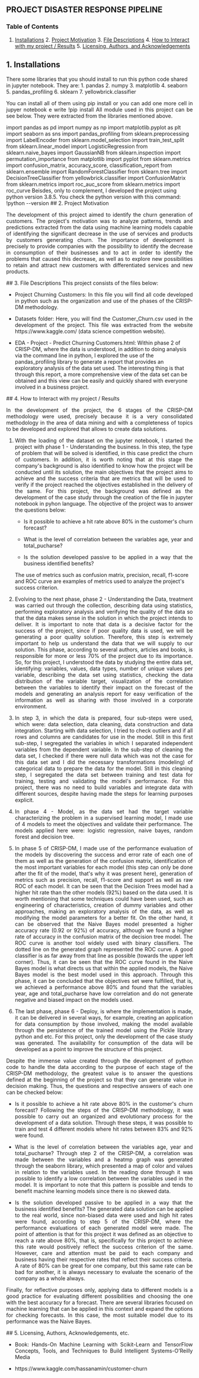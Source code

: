 ## PROJECT DISASTER RESPONSE PIPELINE
### Table of Contents
1. [Installations](#installation) 2. [Project Motivation](#motivation) 3. [File Descriptions](#files) 4. [How to Interact with my project / Results](#results) 5. [Licensing, 
Authors, and Acknowledgements](#licensing)
## 1. Installations <a name="installation"></a>
There some libraries that you should install to run this python code shared in jupyter notebook. They are: 1. pandas 2. numpy 3. matplotlib 4. seaborn 5. pandas_profiling 6. 
	sklearn 7. yellowbrick.classifier
		
<p align="justify">You can install all of them using pip install <librarie_name> or you can add one more cell in jupyer notebook e write !pip install <librarie_name> All module 
used in this project can be see below. They were extracted from the libraries mentioned above.</p>
	import pandas as pd import numpy as np import matplotlib.pyplot as plt import seaborn as sns import pandas_profiling from sklearn.preprocessing import LabelEncoder from 
	sklearn.model_selection import train_test_split from sklearn.linear_model import LogisticRegression from sklearn.naive_bayes import GaussianNB from sklearn.inspection 
	import permutation_importance from matplotlib import pyplot from sklearn.metrics import confusion_matrix, accuracy_score, classification_report from sklearn.ensemble 
	import RandomForestClassifier from sklearn.tree import DecisionTreeClassifier from yellowbrick.classifier import ConfusionMatrix from sklearn.metrics import roc_auc_score 
	from sklearn.metrics import roc_curve
Beisdes, only to complement, I developed the project using python version 3.8.5. You check the python version with this command: !python --version
## 2. Project Motivation<a name="motivation"></a>
<p align="justify">The development of this project aimed to identify the churn generation of customers. The project's motivation was to analyze patterns, trends and predictions 
extracted from the data using machine learning models capable of identifying the significant decrease in the use of services and products by customers generating churn. The 
importance of development is precisely to provide companies with the possibility to identify the decrease in consumption of their businesses and to act in order to identify the 
problems that caused this decrease, as well as to explore new possibilities to retain and attract new customers with differentiated services and new products.</p>
## 3. File Descriptions<a name="files"></a>
This project consists of the files below: <ul> <li><p align="justify">Project Churning Customers: In this file you will find all code developed in python such as the organization 
	and use of the phases of the CRISP-DM methodology.</p> <li><p align="justify">Datasets folder: Here, you will find the Customer_Churn.csv used in the development of the 
	project. This file was extracted from the website https://www.kaggle.com/ (data science competition website).</p> <li>EDA - Project - Predict Churning Customers.html: 
	Within phase 2 of CRISP-DM, where the data is understood, in addition to doing analysis via the command line in python, I explored the use of the pandas_profiling library 
	to generate a report that provides an exploratory analysis of the data set used. The interesting thing is that through this report, a more comprehensive view of the data 
	set can be obtained and this view can be easily and quickly shared with everyone involved in a business project.
</ul>
## 4. How to Interact with my project / Results<a name="results"></a>
<p align="justify">In the development of the project, the 6 stages of the CRISP-DM methodology were used, precisely because it is a very consolidated methodology in the area of 
data mining and with a completeness of topics to be developed and explored that allows to create data solutions.</p> <ol>
	<li><p align="justify">With the loading of the dataset on the jupyter notebook, I started the project with phase 1 - Understanding the business. In this step, the type of 
	problem that will be solved is identified, in this case predict the churn of customers. In addition, it is worth noting that at this stage the company's background is also 
	identified to know how the project will be conducted until its solution, the main objectives that the project aims to achieve and the success criteria that are metrics 
	that will be used to verify if the project reached the objectives established in the delivery of the same. For this project, the background was defined as the development 
	of the case study through the creation of the file in jupyter notebook in pyhon language. The objective of the project was to answer the questions below:
		<ul> <li><p align="justify">Is it possible to achieve a hit rate above 80% in the customer's churn forecast?</li> <li><p align="justify">What is the level of 
			correlation between the variables age, year and total_pucharse?</li> <li><p align="justify">Is the solution developed passive to be applied in a way that 
			the business identified benefits?</li>
		</ul> The use of metrics such as confusion matrix, precision, recall, f1-score and ROC curve are examples of metrics used to analyze the project's success 
	criterion.</li> <li><p align="justify">Evolving to the next phase, phase 2 - Understanding the Data, treatment was carried out through the collection, describing data 
	using statistics, performing exploratory analysis and verifying the quality of the data so that the data makes sense in the solution in which the project intends to 
	deliver. It is important to note that data is a decisive factor for the success of the project, since if poor quality data is used, we will be generating a poor quality 
	solution. Therefore, this step is extremely important to help us understand the data that we will supply to our solution. This phase, according to several authors, 
	articles and books, is responsible for more or less 70% of the project due to its importance. So, for this project, I understood the data by studying the entire data set, 
	identifying: variables, values, data types, number of unique values per variable, describing the data set using statistics, checking the data distribution of the variable 
	target, visualization of the correlation between the variables to identify their impact on the forecast of the models and generating an analysis report for easy 
	verification of the information as well as sharing with those involved in a corporate environment.</p> <li><p align="justify">In step 3, in which the data is prepared, 
	four sub-steps were used, which were: data selection, data cleaning, data construction and data integration. Starting with data selection, I tried to check outliers and if 
	all rows and columns are candidates for use in the model. Still in this first sub-step, I segregated the variables in which I separated independent variables from the 
	dependent variable. In the sub-step of cleaning the data set, I checked if there were null data which was not the case for this data set and I did the necessary 
	transformations (modeling) of categorical data to prepare the data for the model. Still in this cleaning step, I segregated the data set between training and test data for 
	training, testing and validating the model's performance. For this project, there was no need to build variables and integrate data with different sources, despite having 
	made the steps for learning purposes explicit. <li><p align="justify">In phase 4 - Model, as the data set had the target variable characterizing the problem in a 
	supervised learning model, I made use of 4 models to meet the objectives and validate their performance. The models applied here were: logistic regression, naive bayes, 
	random forest and decision tree.</p> <li><p align="justify">In phase 5 of CRISP-DM, I made use of the performance evaluation of the models by discovering the success and 
	error rate of each one of them as well as the generation of the confusion matrix, identification of the most important variables for each model (this step can only be done 
	after the fit of the model, that's why it was present here), generation of metrics such as precision, recall, f1-score and support as well as raw ROC of each model. It can 
	be seen that the Decision Trees model had a higher hit rate than the other models (92%) based on the data used. It is worth mentioning that some techniques could have been 
	used, such as engineering of characteristics, creation of dummy variables and other approaches, making an exploratory analysis of the data, as well as modifying the model 
	parameters for a better fit. On the other hand, it can be observed that the Naive Bayes model presented a higher accuracy rate (0.92 or 92%) of accuracy, although we found 
	a higher rate of accuracy in the confusion matrix of the decision tree model. The ROC curve is another tool widely used with binary classifiers. The dotted line on the 
	generated graph represented the ROC curve. A good classifier is as far away from that line as possible (towards the upper left corner). Thus, it can be seen that the ROC 
	curve found in the Naive Bayes model is what directs us that within the applied models, the Naive Bayes model is the best model used in this approach. Through this phase, 
	it can be concluded that the objectives set were fulfilled, that is, we achieved a performance above 80% and found that the variables year, age and total_pucharse have low 
	correlation and do not generate negative and biased impact on the models used. <li><p align="justify">The last phase, phase 6 - Deploy, is where the implementation is 
	made, it can be delivered in several ways, for example, creating an application for data consumption by those involved, making the model available through the persistence 
	of the trained model using the Pickle library python and etc. For this project, only the development of the case study was generated. The availability for consumption of 
	the data will be developed as a point to improve the structure of this project.</p>
</ol> <p align="justify">Despite the immense value created through the development of python code to handle the data according to the purpose of each stage of the CRISP-DM 
methodology, the greatest value is to answer the questions defined at the beginning of the project so that they can generate value in decision making. Thus, the questions and 
respective answers of each one can be checked below:</p> <ul>
	<li><p align="justify">Is it possible to achieve a hit rate above 80% in the customer's churn forecast? Following the steps of the CRISP-DM methodology, it was possible to 
	carry out an organized and evolutionary process for the development of a data solution. Through these steps, it was possible to train and test 4 different models where hit 
	rates between 83% and 92% were found.</p> <li><p align="justify">What is the level of correlation between the variables age, year and total_pucharse? Through step 2 of the 
	CRISP-DM, a correlation was made between the variables and a heatmp graph was generated through the seaborn library, which presented a map of color and values in relation 
	to the variables used. In the reading done through it was possible to identify a low correlation between the variables used in the model. It is important to note that this 
	pattern is possible and tends to benefit machine learning models since there is no skewed data.</p> <li><p align="justify">Is the solution developed passive to be applied 
	in a way that the business identified benefits? The generated data solution can be applied to the real world, since non-biased data were used and high hit rates were 
	found, according to step 5 of the CRISP-DM, where the performance evaluations of each generated model were made. The point of attention is that for this project it was 
	defined as an objective to reach a rate above 80%, that is, specifically for this project to achieve this rate would positively reflect the success criterion of the same. 
	However, care and attention must be paid to each company and business having their respective rates that reflect their success criteria. A rate of 80% can be great for one 
	company, but this same rate can be bad for another, it is always necessary to evaluate the scenario of the company as a whole always.</p>
</ul> <p align="justify">Finally, for reflective purposes only, applying data to different models is a good practice for evaluating different possibilities and choosing the one 
with the best accuracy for a forecast. There are several libraries focused on machine learning that can be applied in this context and expand the options for checking forecasts. 
In this case, the most suitable model due to its performance was the Naive Bayes.</p>
## 5. Licensing, Authors, Acknowledgements, etc.<a name="licensing"></a>
<ul> <li><p align="justify">Book: Hands-On Machine Learning with Scikit-Learn and TensorFlow Concepts, Tools, and Techniques to Build Intelligent Systems-O’Reilly Media</p> <li><p 
	align="justify">https://www.kaggle.com/hassanamin/customer-churn</p>
</ul>
